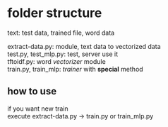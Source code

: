# folder structure   
text: test data, trained file, word data

extract-data.py: module, text data to vectorized data   
test.py, test_mlp.py: test, server use it   
tftoidf.py: word _vectorizer_ module   
train.py, train_mlp: *trainer* with **special** method

## how to use

if you want new train<br> execute extract-data.py -> train.py or train_mlp.py
